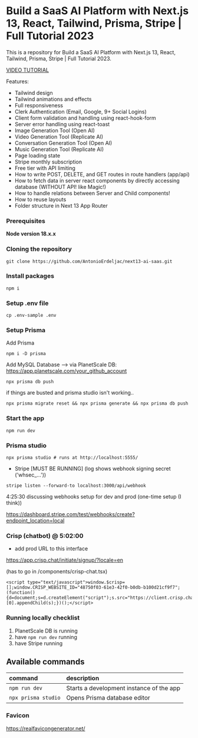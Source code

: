 # Build a SaaS AI Platform with Next.js 13, React, Tailwind, Prisma, Stripe | Full Tutorial 2023

This is a repository for Build a SaaS AI Platform with Next.js 13, React, Tailwind, Prisma, Stripe | Full Tutorial 2023.

[VIDEO TUTORIAL](	)

Features:

- Tailwind design
- Tailwind animations and effects
- Full responsiveness
- Clerk Authentication (Email, Google, 9+ Social Logins)
- Client form validation and handling using react-hook-form
- Server error handling using react-toast
- Image Generation Tool (Open AI)
- Video Generation Tool (Replicate AI)
- Conversation Generation Tool (Open AI)
- Music Generation Tool (Replicate AI)
- Page loading state
- Stripe monthly subscription
- Free tier with API limiting
- How to write POST, DELETE, and GET routes in route handlers (app/api)
- How to fetch data in server react components by directly accessing database (WITHOUT API! like Magic!)
- How to handle relations between Server and Child components!
- How to reuse layouts
- Folder structure in Next 13 App Router

### Prerequisites

**Node version 18.x.x**

### Cloning the repository

```shell
git clone https://github.com/AntonioErdeljac/next13-ai-saas.git
```

### Install packages

```shell
npm i
```

### Setup .env file
```shell
cp .env-sample .env
```

### Setup Prisma

Add Prisma 

```shell
npm i -D prisma
```

Add MySQL Database 
--> via PlanetScale DB: https://app.planetscale.com/your_github_account

```shell
npx prisma db push

```

if things are busted and prisma studio isn't working..

```shell
npx prisma migrate reset && npx prisma generate && npx prisma db push 
```

### Start the app

```shell
npm run dev
```

### Prisma studio
```shell
npx prisma studio # runs at http://localhost:5555/
```


- Stripe  [MUST BE RUNNING] (log shows webhook signing secret ('whsec_...'))

```shell
stripe listen --forward-to localhost:3000/api/webhook

```
 
4:25:30 discussing webhooks setup for dev and prod (one-time setup (I think))

https://dashboard.stripe.com/test/webhooks/create?endpoint_location=local


### Crisp (chatbot) @ 5:02:00

- add prod URL to this interface

https://app.crisp.chat/initiate/signup/?locale=en

(has to go in /components/crisp-chat.tsx)

```
<script type="text/javascript">window.$crisp=[];window.CRISP_WEBSITE_ID="48750f03-61e3-42f0-b0db-b100d21cf9f7";(function(){d=document;s=d.createElement("script");s.src="https://client.crisp.chat/l.js";s.async=1;d.getElementsByTagName("head")[0].appendChild(s);})();</script>
```

### Running locally checklist

1. PlanetScale DB is running
2. have `npm run dev` running
3. have Stripe running


## Available commands

| command                 | description                              |
| :-----------------------| :--------------------------------------- |
| `npm run dev`           | Starts a development instance of the app |
| `npx prisma studio`     | Opens Prisma database editor             |

### Favicon
https://realfavicongenerator.net/
